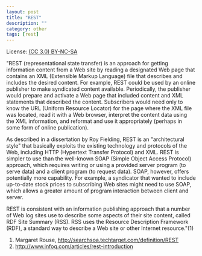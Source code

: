 ```yaml
---
layout: post
title: "REST"
description: ""
category: other
tags: [rest]
---
```


License: [(CC 3.0) BY-NC-SA](http://creativecommons.org/licenses/by-nc-sa/3.0/)

"REST (representational state transfer) is an approach for getting information content from a Web site by reading a designated Web page that contains an XML (Extensible Markup Language) file that describes and includes the desired content. For example, REST could be used by an online publisher to make syndicated content available. Periodically, the publisher would prepare and activate a Web page that included content and XML statements that described the content. Subscribers would need only to know the URL (Uniform Resource Locator) for the page where the XML file was located, read it with a Web browser, interpret the content data using the XML information, and reformat and use it appropriately (perhaps in some form of online publication).

As described in a dissertation by Roy Fielding, REST is an "architectural style" that basically exploits the existing technology and protocols of the Web, including HTTP (Hypertext Transfer Protocol) and XML. REST is simpler to use than the well-known SOAP (Simple Object Access Protocol) approach, which requires writing or using a provided server program (to serve data) and a client program (to request data). SOAP, however, offers potentially more capability. For example, a syndicator that wanted to include up-to-date stock prices to subscribing Web sites might need to use SOAP, which allows a greater amount of program interaction between client and server.

REST is consistent with an information publishing approach that a number of Web log sites use to describe some aspects of their site content, called RDF Site Summary (RSS). RSS uses the Resource Description Framework (RDF), a standard way to describe a Web site or other Internet resource."(1)

1. Margaret Rouse, http://searchsoa.techtarget.com/definition/REST
2. http://www.infoq.com/articles/rest-introduction
